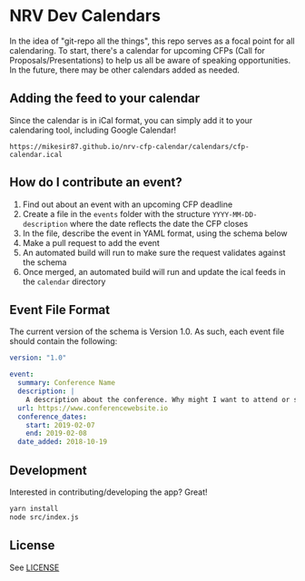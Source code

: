 
# NRV Dev Calendars

In the idea of "git-repo all the things", this repo serves as a focal point for all calendaring. To start, there's a calendar for upcoming CFPs (Call for Proposals/Presentations) to help us all be aware of speaking opportunities. In the future, there may be other calendars added as needed.


## Adding the feed to your calendar

Since the calendar is in iCal format, you can simply add it to your calendaring tool, including Google Calendar!

```
https://mikesir87.github.io/nrv-cfp-calendar/calendars/cfp-calendar.ical
```

## How do I contribute an event?

1. Find out about an event with an upcoming CFP deadline
2. Create a file in the `events` folder with the structure `YYYY-MM-DD-description` where the date reflects the date the CFP closes
3. In the file, describe the event in YAML format, using the schema below
4. Make a pull request to add the event
5. An automated build will run to make sure the request validates against the schema
6. Once merged, an automated build will run and update the ical feeds in the `calendar` directory


## Event File Format

The current version of the schema is Version 1.0. As such, each event file should contain the following:

```yaml
version: "1.0"

event:
  summary: Conference Name
  description: |
    A description about the conference. Why might I want to attend or speak? Can use copy from the event's website.
  url: https://www.conferencewebsite.io
  conference_dates:
    start: 2019-02-07
    end: 2019-02-08
  date_added: 2018-10-19
```

## Development

Interested in contributing/developing the app? Great!

```bash
yarn install
node src/index.js
```


## License

See [LICENSE](LICENSE)
